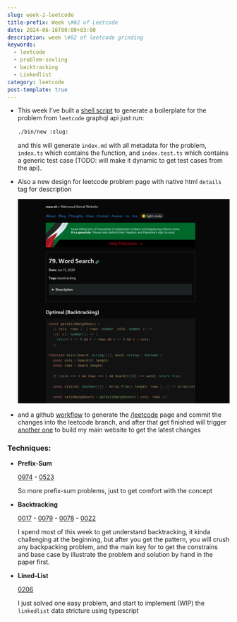 ```yaml
---
slug: week-2-leetcode
title-prefix: Week \#02 of Leetcode
date: 2024-06-16T00:00+03:00
description: week \#02 of leetcode grinding
keywords:
  - leetcode
  - problem-sovling
  - backtracking
  - Linkedlist
category: leetcode
post-template: true
---
```


- This week I've built a [shell script](https://github.com/22mahmoud/leetcode/blob/main/bin/new) to generate a boilerplate for the problem
  from `leetcode` graphql api
  just run:
  ```sh
  ./bin/new :slug:
  ```
  and this will generate `index.md` with all metadata for the problem, `index.ts`
  which contains the function, and `index.test.ts` which contains a generic test
  case (TODO: will make it dynamic to get test cases from the api).

- Also a new design for leetcode problem page with native html `details` tag for
  description

  ![](screenshot-240616-0251-35.png "a screenshot of word search leetcode problem from my website")

- and a github [workflow](https://github.com/22mahmoud/leetcode/blob/main/.github/workflows/update_problems.yml) to generate the [/leetcode](/leetcode) page and commit
the changes into the leetcode branch, and after that get finished will trigger
[another one](https://github.com/22mahmoud/leetcode/blob/main/.github/workflows/update_blog.yml) to build my main website to get the latest changes

### Techniques:

- **Prefix-Sum**

  [0974](/leetcode/problems/974_subarray_sums_divisible_by_k/) - [0523](/leetcode/problems/523_continuous_subarray_sum/)

  So more prefix-sum problems, just to get comfort with the concept

- **Backtracking**

  [0017](/leetcode/problems/17_letter_combinations_of_a_phone_number/) - [0079](/leetcode/problems/79_word_search/) - [0078](/leetcode/problems/78_subsets/) - [0022](/leetcode/problems/22_generate_parentheses/)

  I spend most of this week to get understand backtracking, it kinda challenging
  at the beginning, but after you get the pattern, you will crush any backpacking
  problem, and the main key for to get the constrains and base case by illustrate
  the problem and solution by hand in the paper first.

- **Lined-List**

  [0206](/leetcode/problems/206_reverse_linked_list/)

  I just solved one easy problem, and start to implement (WIP) the `linkedlist`
  data stricture using typescript


